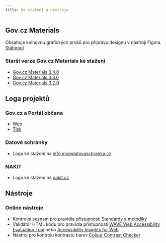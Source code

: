 ```yaml
---
title: Ke stažení a nástroje
---
```


## Gov.cz Materials

Obsahuje knihovnu grafických prvků pro přípravu designu v nástroji Figma. 
<a href="/_download/gov-materials-4-0-0.fig.zip" download class="inline-flex gap-2 items-center">
  Stáhnout <gov-icon type="basic" name="download" class="w-4"></gov-icon>
</a>

### Starší verze Gov.cz Materials ke stažení

<ul>
    <li>
        <a class="inline-flex gap-2 items-center" href="/_download/gov-materials-3-4-0.fig.zip">
            Gov.cz Materials 3.4.0 <gov-icon type="basic" name="download" class="w-4"></gov-icon>
        </a>
    </li>
    <li>
        <a class="inline-flex gap-2 items-center" href="/_download/gov-materials-3-3-0.fig.zip">
            Gov.cz Materials 3.3.0 <gov-icon type="basic" name="download" class="w-4"></gov-icon>
        </a>
    </li>
    <li>
        <a class="inline-flex gap-2 items-center" href="/_download/gov-materials-3-2-0.fig.zip">
            Gov.cz Materials 3.2.0 <gov-icon type="basic" name="download" class="w-4"></gov-icon>
        </a>
    </li>
</ul> 

## Loga projektů

### Gov.cz a Portál občana

<ul>
    <li>
        <a class="inline-flex gap-2 items-center" href="/_download/loga_GOV_PO_online.zip">
            Web <gov-icon type="basic" name="download" class="w-4"></gov-icon>
        </a>
    </li>
    <li>
        <a class="inline-flex gap-2 items-center" href="/_download/loga_GOV_PO_tisk.zip">
            Tisk <gov-icon type="basic" name="download" class="w-4"></gov-icon>
        </a>
    </li>
</ul> 

### Datové schránky

<ul>
    <li>
        Loga ke stažení na
        <a class="gov-link" href="https://info.mojedatovaschranka.cz/info/cs/62.html" target="_blank" title="Externí odkaz ke stažení loga Datových stránek">
            info.mojedatovaschranka.cz <gov-icon type="basic" name="box-arrow-up-right" class="w-4"></gov-icon>
        </a>
    </li>
</ul> 

### NAKIT

<ul>
    <li>
        Loga ke stažení na
        <a class="gov-link" href="https://nakit.cz/pro-media/#pro-media" target="_blank" title="Externí odkaz ke stažení loga NAKIT">
            nakit.cz <gov-icon type="basic" name="box-arrow-up-right" class="w-4"></gov-icon>
        </a>
    </li>
</ul> 

## Nástroje

### Online nástroje

- Kontrolní seznam pro pravidla přístupnosti [Standardy a metodiky](http://blindfriendly.cz/metodiky)
- Validátor HTML kódu pro pravidla přístupnosti [WAVE Web Accessibility Evaluation Tool](https://wave.webaim.org/)
  nebo [Accessibility Insights for Web](https://chrome.google.com/webstore/detail/accessibility-insights-fo/pbjjkligggfmakdaogkfomddhfmpjeni)
- Nástroj pro kontrolu kontrastu barev [Colour Contrast Checker](https://colourcontrast.cc/)
